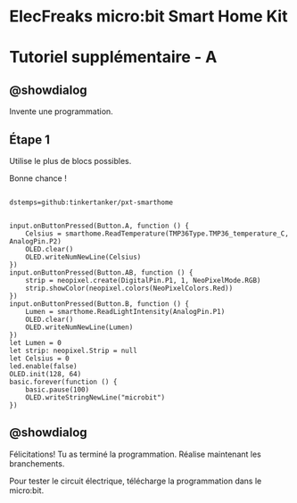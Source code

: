 # ElecFreaks micro:bit Smart Home Kit

# Tutoriel supplémentaire - A

## @showdialog

Invente une programmation.

## Étape 1

Utilise le plus de blocs possibles.

Bonne chance !

```package

dstemps=github:tinkertanker/pxt-smarthome

```

```blocks

input.onButtonPressed(Button.A, function () {
    Celsius = smarthome.ReadTemperature(TMP36Type.TMP36_temperature_C, AnalogPin.P2)
    OLED.clear()
    OLED.writeNumNewLine(Celsius)
})
input.onButtonPressed(Button.AB, function () {
    strip = neopixel.create(DigitalPin.P1, 1, NeoPixelMode.RGB)
    strip.showColor(neopixel.colors(NeoPixelColors.Red))
})
input.onButtonPressed(Button.B, function () {
    Lumen = smarthome.ReadLightIntensity(AnalogPin.P1)
    OLED.clear()
    OLED.writeNumNewLine(Lumen)
})
let Lumen = 0
let strip: neopixel.Strip = null
let Celsius = 0
led.enable(false)
OLED.init(128, 64)
basic.forever(function () {
    basic.pause(100)
    OLED.writeStringNewLine("microbit")
})

```

## @showdialog 

Félicitations! Tu as terminé la programmation. Réalise maintenant les branchements.

Pour tester le circuit électrique, télécharge la programmation dans le micro:bit.